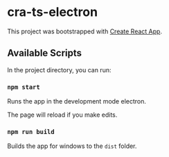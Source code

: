 # cra-ts-electron

This project was bootstrapped with [Create React App](https://github.com/facebook/create-react-app).

## Available Scripts

In the project directory, you can run:

### `npm start`

Runs the app in the development mode electron.

The page will reload if you make edits.

### `npm run build`

Builds the app for windows to the `dist` folder.
